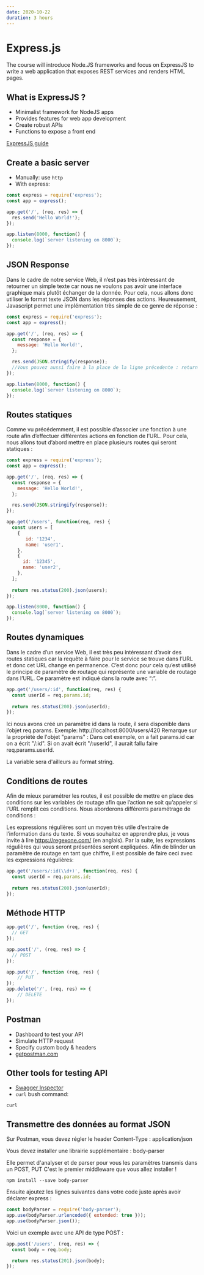 ```yaml
---
date: 2020-10-22
duration: 3 hours
---
```


# Express.js

The course will introduce Node.JS frameworks and focus on ExpressJS to write a web application that exposes REST services and renders HTML pages.

## What is ExpressJS ?

* Minimalist framework for NodeJS apps
* Provides features for web app development
* Create robust APIs
* Functions to expose a front end

[ExpressJS guide](https://expressjs.com/en/guide/routing.html)

## Create a basic server

* Manually: use `http`
* With express:

```javascript
const express = require('express');
const app = express();

app.get('/', (req, res) => {
  res.send('Hello World!');
});

app.listen(8000, function() {
  console.log(`server listening on 8000`);
});
```

## JSON Response

Dans le cadre de notre service Web, il n’est pas très intéressant de retourner un simple texte car nous ne voulons pas avoir une interface graphique mais plutôt échanger de la donnée. Pour cela, nous allons donc utiliser le format texte JSON dans les réponses des actions. Heureusement, Javascript permet une implémentation très simple de ce genre de réponse :

```javascript
const express = require('express');
const app = express();

app.get('/', (req, res) => {
  const response = {
    message: 'Hello World!',
  };

  res.send(JSON.stringify(response));
  //Vous pouvez aussi faire à la place de la ligne précedente : return res.status(200).json(response);
});

app.listen(8000, function() {
  console.log(`server listening on 8000`);
});
```

## Routes statiques

Comme vu précédemment, il est possible d’associer une fonction à une route afin d’effectuer différentes actions en fonction de l’URL. Pour cela, nous allons tout d’abord mettre en place plusieurs routes qui seront statiques :

```javascript
const express = require('express');
const app = express();

app.get('/', (req, res) => {
  const response = {
    message: 'Hello World!',
  };

  res.send(JSON.stringify(response));
});

app.get('/users', function(req, res) {
  const users = [
    {
       id: '1234',
       name: 'user1',
    },
    {
      id: '12345',
      name: 'user2',
    },
  ];
  
  return res.status(200).json(users);
});

app.listen(8000, function() {
  console.log(`server listening on 8000`);
});
```

## Routes dynamiques

Dans le cadre d’un service Web, il est très peu intéressant d’avoir des routes statiques car la requête à faire pour le service se trouve dans l’URL et donc cet URL change en permanence.
C’est donc pour cela qu’est utilisé le principe de paramètre de routage ​qui représente une variable de routage dans l’URL. Ce paramètre est indiqué dans la route avec “:”.

```javascript
app.get('/users/:id', function(req, res) {
  const userId = req.params.id;
  
  return res.status(200).json(userId);
});
```

Ici nous avons créé un paramètre id dans la route, il sera disponible dans l’objet req.params. Exemple: http://localhost:8000/users/420
Remarque sur la propriété de l'objet "params" : 
Dans cet exemple, on a fait params.id car on a écrit "/:id". Si on avait écrit "/:userId", il aurait fallu faire req.params.userId.

La variable sera d'ailleurs au format string.

## Conditions de routes

Afin de mieux paramétrer les routes, il est possible de mettre en place des conditions sur les variables de routage afin que l’action ne soit qu’appeler si l’URL remplit ces conditions. Nous aborderons différents paramétrage de conditions :

Les expressions régulières sont un moyen très utile d’extraire de l’information dans du texte. Si vous souhaitez en apprendre plus, je vous invite à lire ​https://regexone.com/​ (en anglais). Par la suite, les expressions régulières qui vous seront présentées seront expliquées.
Afin de blinder un paramètre de routage en tant que chiffre, il est possible de faire ceci avec les expressions régulières:

```javascript
app.get('/users/:id(\\d+)', function(req, res) {
  const userId = req.params.id;
  
  return res.status(200).json(userId);
});
```

## Méthode HTTP

```javascript
app.get('/', function (req, res) {
  // GET
});

app.post('/', (req, res) => {
  // POST
});

app.put('/', function (req, res) {
    // PUT
});
app.delete('/', (req, res) => {
    // DELETE
});
```

## Postman

* Dashboard to test your API
* Simulate HTTP request
* Specify custom body & headers
* [getpostman.com](http://getpostman.com)

## Other tools for testing API

* [Swagger Inspector](https://inspector.swagger.io)
* `curl` bush command:
```shell
curl 
```

## Transmettre des données au format JSON

Sur Postman, vous devez régler le header Content-Type : application/json

Vous devez installer une librairie supplémentaire : body-parser

Elle permet d'analyser et de parser pour vous les paramètres transmis dans un POST, PUT
C'est le premier middleware que vous allez installer !

```shell
npm install --save body-parser
```

Ensuite ajoutez les lignes suivantes dans votre code juste après avoir déclarer express :

```javascript
const bodyParser = require('body-parser');
app.use(bodyParser.urlencoded({ extended: true }));
app.use(bodyParser.json());
```

Voici un exemple avec une API de type POST :

```javascript
app.post('/users', (req, res) => {
  const body = req.body;

  return res.status(201).json(body);
});
```
